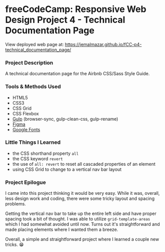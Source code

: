 # freeCodeCamp: Responsive Web Design Project 4 - Technical Documentation Page

View deployed web page at: https://jemalmazar.github.io/fCC-p4-technical_documentation_page/

### Project Description

A technical documentation page for the Airbnb CSS/Sass Style Guide.

### Tools & Methods Used

- HTML5
- CSS3
- CSS Grid
- CSS Flexbox
- [Gulp](https://gulpjs.com/) (browser-sync, gulp-clean-css, gulp-rename)
- [Figma](https://www.figma.com/)
- [Google Fonts](https://fonts.google.com/)

### Little Things I Learned

- the CSS shorthand property `all`
- the CSS keyword `revert`
- the use of `all: revert` to reset all cascaded properties of an element
- using CSS Grid to change to a vertical nav bar layout

### Project Epilogue

I came into this project thinking it would be very easy. While it was, overall, less design work and coding, there were some tricky layout and spacing problems.

Getting the vertical nav bar to take up the entire left side and have proper spacing took a bit of thought. I was able to utilize `grid-template-areas` which I had somewhat avoided until now. Turns out it's straightforward and made placing elements where I wanted them a breeze.

Overall, a simple and straightforward project where I learned a couple new tricks. :grin: